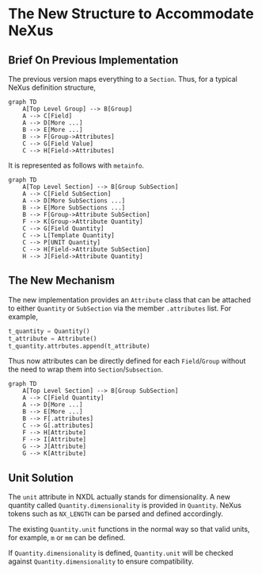 # The New Structure to Accommodate NeXus

## Brief On Previous Implementation

The previous version maps everything to a `Section`. Thus, for a typical NeXus definition structure,

```mermaid
graph TD
    A[Top Level Group] --> B[Group]
    A --> C[Field]
    A --> D[More ...]
    B --> E[More ...]
    B --> F[Group->Attributes]
    C --> G[Field Value]
    C --> H[Field->Attributes]
```

It is represented as follows with `metainfo`.

```mermaid
graph TD
    A[Top Level Section] --> B[Group SubSection]
    A --> C[Field SubSection]
    A --> D[More SubSections ...]
    B --> E[More SubSections ...]
    B --> F[Group->Attribute SubSection]
    F --> K[Group->Attribute Quantity]
    C --> G[Field Quantity]
    C --> L[Template Quantity]
    C --> P[UNIT Quantity]
    C --> H[Field->Attribute SubSection]
    H --> J[Field->Attribute Quantity]
```

## The New Mechanism

The new implementation provides an `Attribute` class that can be attached to either `Quantity` or `SubSection` via
the member `.attributes` list. For example,

```python
t_quantity = Quantity()
t_attribute = Attribute()
t_quantity.attrbutes.append(t_attribute)
```

Thus now attributes can be directly defined for each `Field`/`Group` without the need to wrap them into
`Section`/`Subsection`.

```mermaid
graph TD
    A[Top Level Section] --> B[Group SubSection]
    A --> C[Field Quantity]
    A --> D[More ...]
    B --> E[More ...]
    B --> F[.attributes]
    C --> G[.attributes]
    F --> H[Attribute]
    F --> I[Attribute]
    G --> J[Attribute]
    G --> K[Attribute]
```

## Unit Solution

The `unit` attribute in NXDL actually stands for dimensionality. A new quantity called `Quantity.dimensionality` is
provided in `Quantity`. NeXus tokens such as `NX_LENGTH` can be parsed and defined accordingly.

The existing `Quantity.unit` functions in the normal way so that valid units, for example, `m` or `mm` can be defined.

If `Quantity.dimensionality` is defined, `Quantity.unit` will be checked against `Quantity.dimensionality` to ensure
compatibility.